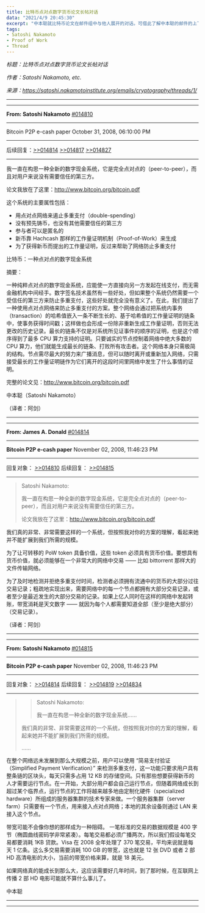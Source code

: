 ```yaml
---
title: 比特币点对点数字货币论文长帖对话
data: "2021/4/9 20:45:30"
excerpt: "中本聪就比特币论文在邮件组中与他人展开的对话。可借此了解中本聪的邮件的上下文。"
tags:
- Satoshi Nakamoto
- Proof of Work
- Thread
---
```


*标题：比特币点对点数字货币论文长帖对话*

*作者：Satoshi Nakamoto, etc.*

*来源：https://satoshi.nakamotoinstitute.org/emails/cryptography/threads/1/*

---

---

**From: Satoshi Nakamoto** 
<a id="014810" href="#014810">#014810</a> 

---

Bitcoin P2P e-cash paper 
October 31, 2008, 06:10:00 PM

---

后续回复：[>>014814](#014814) [>>014817](#014817) [>>014827](#014827) 

---

我一直在构思一种全新的数字现金系统，它是完全点对点的（peer-to-peer），而且对用户来说没有需要信任的第三方。

论文我放在了这里：http://www.bitcoin.org/bitcoin.pdf

这个系统的主要属性包括：

- 用点对点网络来遏止多重支付（double-spending）
- 没有预先铸币，也没有其他需要信任的第三方
- 参与者可以是匿名的
- 新币靠 Hachcash 那样的工作量证明机制（Proof-of-Work）来生成
- 为了获得新币而提出的工作量证明，反过来帮助了网络防止多重支付

比特币：一种点对点的数字现金系统

摘要：

一种纯粹点对点的数字现金系统，应能使一方直接向另一方发起在线支付，而无需金融机构中间经手。数字签名技术虽然有一些好处，但如果整个系统仍然需要一个受信任的第三方来防止多重支付，这些好处就完全没有意义了。在此，我们提出了一种使用点对点网络来防止多重支付的方案。整个网络会通过把系统内事务（transaction）的哈希值嵌入一条不断生长的、基于哈希值的工作量证明的链条中，使事务获得时间戳；这样做也会形成一份除非重新生成工作量证明，否则无法更改的历史记录。最长的链条不仅是对系统所见证事件的顺序的证明，也是这个顺序得到了最多 CPU 算力支持的证明。只要诚实的节点控制着网络中绝大多数的 CPU 算力，他们就能生成最长的链条、打败所有攻击者。这个网络本身只需极简的结构。节点需尽最大的努力来广播消息，但可以随时离开或重新加入网络，只需接受最长的工作量证明链作为它们离开的这段时间里网络中发生了什么事情的证明。

完整的论文见：http://www.bitcoin.org/bitcoin.pdf

中本聪（Satoshi Nakamoto）

（译者：阿剑）

---

***

**From: James A. Donald**
<a id="014814" href="#014814">#014814</a> 

***

**Bitcoin P2P e-cash paper**
November 02, 2008, 11:46:23 PM

***

回复对象： [>>014810](#014810)
后续回复： [>>014815](#014815)

***

> Satoshi Nakamoto:
> 
> 我一直在构思一种全新的数字现金系统，它是完全点对点的（peer-to-peer），而且对用户来说没有需要信任的第三方。
>
> 论文我放在了这里：http://www.bitcoin.org/bitcoin.pdf

我们真的非常、非常需要这样的一个系统，但按照我对你的方案的理解，看起来她并不能扩展到我们所需的规模。

为了让可转移的 PoW token 具备价值，这些 token 必须具有货币价值。要想具有货币价值，就必须能够在一个非常大的网络中交易 —— 比如 bittorrent 那样大的文件传输网络。

为了及时地检测并拒绝多重支付时间，检测者必须拥有流通中的货币的大部分过往交易记录；粗疏地实现出来，需要网络中的每一个节点都拥有大部分交易记录，或者至少是最近发生的大部分交易的记录。如果上亿人同时在这样的网络中发起转账，带宽消耗是天文数字 —— 就因为每个人都需要知道全部（至少是绝大部分）（交易记录）。

（译者：阿剑）

***

---

**From: Satoshi Nakamoto**
<a id="014815" href="#014814">#014815</a> 

---

**Bitcoin P2P e-cash paper**
November 02, 2008, 11:46:23 PM

---

回复对象： [>>014814](#014814)
后续回复： [>>014819](#014819) [>>014834](#014834)

---

> > Satoshi Nakamoto:
> >
> > 我一直在构思一种全新的数字现金系统……
>
> 我们真的非常、非常需要这样的一个系统，但按照我对你的方案的理解，看起来她并不能扩展到我们所需的规模。
>
> ……

在整个网络远未发展到那么大规模之前，用户可以使用 “简易支付验证（Simplified Payment Verification）” 来检测多重支付，这一功能只要求用户具有整条链的区块头，每天只需多占用 12 KB 的存储空间。只有那些想要获得新币的人才需要运行节点。在一开始，大部分用户都会自己运行节点，但随着网络成长到超过某个临界点，运行节点的工作将越来越多地由定制化硬件（specialized hardware）所组成的服务器集群的技术专家来做。一个服务器集群（server farm）只需要有一个节点，用来接入点对点网络；本地的其余设备则通过 LAN 来接入这个节点。

带宽可能不会像你想的那样成为一种阻碍。 一笔标准的交易的数据规模是 400 字节（椭圆曲线密码学非常紧凑）。每笔交易都必须广播两次，所以我们假设每笔交易都要消耗 1KB 贷款。Visa 在 2008 全年处理了 370 笔交易，平均来说就是每天 1 亿条。这么多交易需要消耗 100 GB 的带宽，这也就是 12 张 DVD 或者 2 部 HD 高清电影的大小，当前的带宽价格来算，就是 18 美元。

如果网络真的能成长到那么大，这应该需要好几年时间，到了那时候，在互联网上传播 2 部 HD 电影可能就不算什么事儿了。

中本聪

---

***

